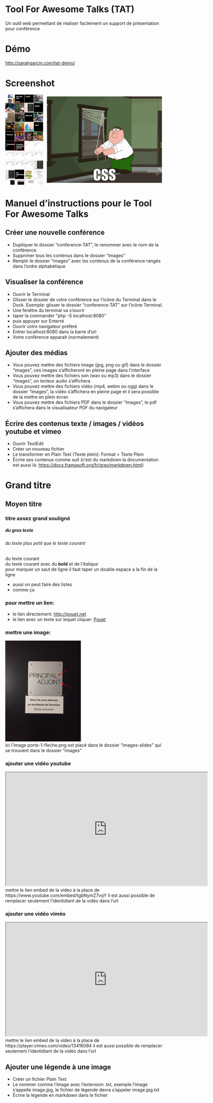 # Tool For Awesome Talks (TAT)
Un outil web permettant de réaliser facilement un support de présentation pour conférence

# Démo
http://sarahgarcin.com/tat-demo/

# Screenshot
![TAT](tat-screenshot.png)

# Manuel d’instructions pour le Tool For Awesome Talks

## Créer une nouvelle conférence
- Dupliquer le dossier “conference-TAT”, le renommer avec le nom de la conférence
- Supprimer tous les contenus dans le dossier “images”
- Remplir le dossier “images” avec les contenus de la conférence rangés dans l’ordre alphabétique

## Visualiser la conférence
- Ouvrir le Terminal
- Glisser le dossier de votre conférence sur l’icône du Terminal dans le Dock. Exemple: glisser le dossier “conference-TAT” sur l’icône Terminal. 
- Une fenêtre du terminal va s’ouvrir
- taper la commander “php -S localhost:8080”
- puis appuyer sur Enterré
- Ouvrir votre navigateur préféré
- Entrer localhost:8080 dans la barre d’url
- Votre conférence apparait (normalement) 

## Ajouter des médias
- Vous pouvez mettre des fichiers image (jpg, png ou gif) dans le dossier “images”, ces images s’afficheront en pleine page dans l’interface
- Vous pouvez mettre des fichiers son (wav ou mp3) dans le dossier “images”, un lecteur audio s’affichera
- Vous pouvez mettre des fichiers vidéo (mp4, webm ou ogg) dans le dossier “images”, la vidéo s’affichera en pleine page et il sera possible de la mettre en plein écran
- Vous pouvez mettre des fichiers PDF dans le dossier “images”, le pdf s’affichera dans le visualisateur PDF du navigateur


## Écrire des contenus texte / images / vidéos youtube et vimeo
- Ouvrir TextEdit
- Créer un nouveau fichier
- Le transformer en Plain Text (Texte plein): Format > Texte Plein 
- Écrire ses contenus comme suit (c’est du markdown la documentation est aussi là: https://docs.framasoft.org/fr/grav/markdown.html)

# Grand titre
## Moyen titre
### titre assez grand souligné
##### du gros texte
###### du texte plus petit que le texte courant

du texte courant  
du texte courant avec du **bold** et de l’*italique*  
pour marquer un saut de ligne il faut taper un double espace à la fin de la ligne  
- aussi on peut faire des listes
- comme ça  

### pour mettre un lien:
- le lien directement: http://pouet.net
- le lien avec un texte sur lequel cliquer: [Pouet](http://pouet.net) 

### mettre une image: 
![](images/images-slides/porte-1-fleche.png)  
Ici l’image porte-1-fleche.png est placé dans le dossier “images-slides” qui se trouvent dans le dossier “images”

### ajouter une vidéo youtube
<iframe src="https://www.youtube.com/embed/tgbNymZ7vqY" allowfullscreen width=640 height=360 ></iframe>   
mettre le lien embed de la video à la place de https://www.youtube.com/embed/tgbNymZ7vqY   
il est aussi possible de remplacer seulement l’identidiant de la vidéo dans l’url

### ajouter une vidéo viméo
<iframe src="https://player.vimeo.com/video/13416084" width="640" height="360" allowfullscreen></iframe>   
mettre le lien embed de la video à la place de https://player.vimeo.com/video/13416084
il est aussi possible de remplacer seulement l’identidiant de la vidéo dans l’url

## Ajouter une légende à une image
- Créer un fichier Plain Text
- Le nommer comme l’image avec l’extension .txt, exemple l’image s’appelle image.jpg, le fichier de légende devra s’appeler image.jpg.txt
- Écrire la légende en markdown dans le fichier





 